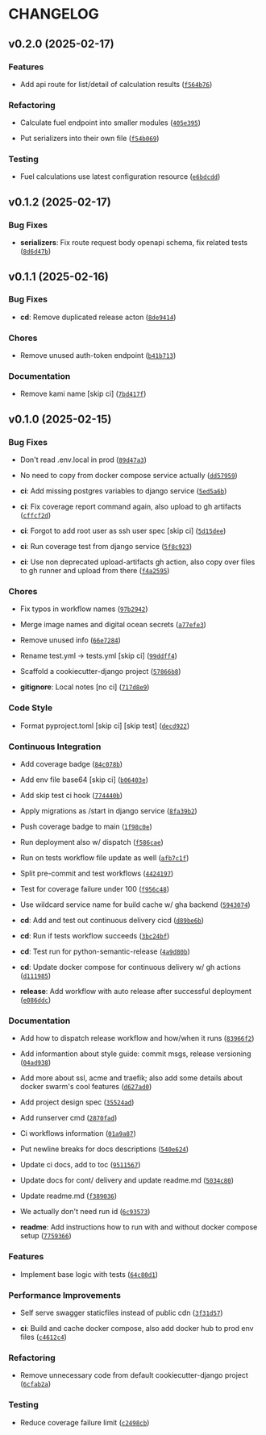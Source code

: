 # CHANGELOG


## v0.2.0 (2025-02-17)

### Features

- Add api route for list/detail of calculation results
  ([`f564b76`](https://github.com/aidoskanapyanov/fuel-tracker-rest-api-django/commit/f564b76a1377c9245874e6aede0434cc43269f7b))

### Refactoring

- Calculate fuel endpoint into smaller modules
  ([`405e395`](https://github.com/aidoskanapyanov/fuel-tracker-rest-api-django/commit/405e3951fb98380861b8b0a76127ad690119879c))

- Put serializers into their own file
  ([`f54b069`](https://github.com/aidoskanapyanov/fuel-tracker-rest-api-django/commit/f54b0697a86a56d9473f4f79842b435a62579c54))

### Testing

- Fuel calculations use latest configuration resource
  ([`e6bdcdd`](https://github.com/aidoskanapyanov/fuel-tracker-rest-api-django/commit/e6bdcddd725b42a3a10382b6ae971c950cf96cb0))


## v0.1.2 (2025-02-17)

### Bug Fixes

- **serializers**: Fix route request body openapi schema, fix related tests
  ([`8d6d47b`](https://github.com/aidoskanapyanov/fuel-tracker-rest-api-django/commit/8d6d47b5895034ab90b390e00b7f0b9293288d74))


## v0.1.1 (2025-02-16)

### Bug Fixes

- **cd**: Remove duplicated release acton
  ([`8de9414`](https://github.com/aidoskanapyanov/fuel-tracker-rest-api-django/commit/8de9414f23401816a2de50b684ae515150f0a0a2))

### Chores

- Remove unused auth-token endpoint
  ([`b41b713`](https://github.com/aidoskanapyanov/fuel-tracker-rest-api-django/commit/b41b7132ecc267c11f0f63e23242136d8fdd1bbb))

### Documentation

- Remove kami name [skip ci]
  ([`7bd417f`](https://github.com/aidoskanapyanov/fuel-tracker-rest-api-django/commit/7bd417f84bc207a2dca6ed714d2a519c703949b3))


## v0.1.0 (2025-02-15)

### Bug Fixes

- Don't read .env.local in prod
  ([`89d47a3`](https://github.com/aidoskanapyanov/fuel-tracker-rest-api-django/commit/89d47a35e0db49ef54d9d1726787e2d588a0055f))

- No need to copy from docker compose service actually
  ([`dd57959`](https://github.com/aidoskanapyanov/fuel-tracker-rest-api-django/commit/dd579595e590a4320e2df374e81c4f2175ef63ac))

- **ci**: Add missing postgres variables to django service
  ([`5ed5a6b`](https://github.com/aidoskanapyanov/fuel-tracker-rest-api-django/commit/5ed5a6b7222f5c85ec64dc2d274955abf1967c05))

- **ci**: Fix coverage report command again, also upload to gh artifacts
  ([`cffcf2d`](https://github.com/aidoskanapyanov/fuel-tracker-rest-api-django/commit/cffcf2dc4035154f9f3c9323bfe7fae0901a42b8))

- **ci**: Forgot to add root user as ssh user spec [skip ci]
  ([`5d15dee`](https://github.com/aidoskanapyanov/fuel-tracker-rest-api-django/commit/5d15dee95a85b33a5808c8815bfea3ed6e45d748))

- **ci**: Run coverage test from django service
  ([`5f8c923`](https://github.com/aidoskanapyanov/fuel-tracker-rest-api-django/commit/5f8c9235fc6c039be32c7003656d88a14e9f6b3b))

- **ci**: Use non deprecated upload-artifacts gh action, also copy over files to gh runner and
  upload from there
  ([`f4a2595`](https://github.com/aidoskanapyanov/fuel-tracker-rest-api-django/commit/f4a2595433e11da494e95a4d898d31d22692affb))

### Chores

- Fix typos in workflow names
  ([`97b2942`](https://github.com/aidoskanapyanov/fuel-tracker-rest-api-django/commit/97b2942990d53460812c33689475ddfa8f2ae078))

- Merge image names and digital ocean secrets
  ([`a77efe3`](https://github.com/aidoskanapyanov/fuel-tracker-rest-api-django/commit/a77efe39369f2e46c6cba861a559ac1eb7868315))

- Remove unused info
  ([`66e7284`](https://github.com/aidoskanapyanov/fuel-tracker-rest-api-django/commit/66e7284321d41a7df7839dbc903ea7c5e5a0a2df))

- Rename test.yml -> tests.yml [skip ci]
  ([`99ddff4`](https://github.com/aidoskanapyanov/fuel-tracker-rest-api-django/commit/99ddff46f2d956ca0a44a691bebc118a078f78f2))

- Scaffold a cookiecutter-django project
  ([`57866b8`](https://github.com/aidoskanapyanov/fuel-tracker-rest-api-django/commit/57866b8b142f6b803901639129b27f74c707ea41))

- **gitignore**: Local notes [no ci]
  ([`717d8e9`](https://github.com/aidoskanapyanov/fuel-tracker-rest-api-django/commit/717d8e978f466eb00fe651e3b494858af945abd1))

### Code Style

- Format pyproject.toml [skip ci] [skip test]
  ([`decd922`](https://github.com/aidoskanapyanov/fuel-tracker-rest-api-django/commit/decd922af82e5e00e4bcca05d412f4fd9b10c585))

### Continuous Integration

- Add coverage badge
  ([`84c078b`](https://github.com/aidoskanapyanov/fuel-tracker-rest-api-django/commit/84c078bcbfc61f585c885604309aef5d337da072))

- Add env file base64 [skip ci]
  ([`b06403e`](https://github.com/aidoskanapyanov/fuel-tracker-rest-api-django/commit/b06403e04f6ac286c6e3b173dbb8b8afd13dfc33))

- Add skip test ci hook
  ([`774440b`](https://github.com/aidoskanapyanov/fuel-tracker-rest-api-django/commit/774440bda360410bbac877140bc8b609faa8843a))

- Apply migrations as /start in django service
  ([`8fa39b2`](https://github.com/aidoskanapyanov/fuel-tracker-rest-api-django/commit/8fa39b2639d1777774f65c90adb9823f5cb4c721))

- Push coverage badge to main
  ([`1f98c0e`](https://github.com/aidoskanapyanov/fuel-tracker-rest-api-django/commit/1f98c0ef1021318a389b1a210b78dd6866174347))

- Run deployment also w/ dispatch
  ([`f586cae`](https://github.com/aidoskanapyanov/fuel-tracker-rest-api-django/commit/f586cae5957d3d7445a961a3a6e59d2be408b6ac))

- Run on tests workflow file update as well
  ([`afb7c1f`](https://github.com/aidoskanapyanov/fuel-tracker-rest-api-django/commit/afb7c1f5ab9e50fb29384864b8838e701ea1eafc))

- Split pre-commit and test workflows
  ([`4424197`](https://github.com/aidoskanapyanov/fuel-tracker-rest-api-django/commit/44241970eccf187bac93e3b79172b54a7ec6fc1a))

- Test for coverage failure under 100
  ([`f956c48`](https://github.com/aidoskanapyanov/fuel-tracker-rest-api-django/commit/f956c485cb11e43d9c6e85f49792eb5b084db9fc))

- Use wildcard service name for build cache w/ gha backend
  ([`5943074`](https://github.com/aidoskanapyanov/fuel-tracker-rest-api-django/commit/59430740eaee79d28770f230747018a843e3999a))

- **cd**: Add and test out continuous delivery cicd
  ([`d89be6b`](https://github.com/aidoskanapyanov/fuel-tracker-rest-api-django/commit/d89be6b268a5496ef35859361da392cef855d2f7))

- **cd**: Run if tests workflow succeeds
  ([`3bc24bf`](https://github.com/aidoskanapyanov/fuel-tracker-rest-api-django/commit/3bc24bf0f9d3b796d1490d33054861f2d03d0389))

- **cd**: Test run for python-semantic-release
  ([`4a9d80b`](https://github.com/aidoskanapyanov/fuel-tracker-rest-api-django/commit/4a9d80b3a0914ae68c6f05e860500f2b8d7514af))

- **cd**: Update docker compose for continuous delivery w/ gh actions
  ([`d111985`](https://github.com/aidoskanapyanov/fuel-tracker-rest-api-django/commit/d111985de98db1f8dba71c7781b4fd2f22a59e58))

- **release**: Add workflow with auto release after successful deployment
  ([`e086ddc`](https://github.com/aidoskanapyanov/fuel-tracker-rest-api-django/commit/e086ddc33edde3abe63e41808c82557cac15e89c))

### Documentation

- Add how to dispatch release workflow and how/when it runs
  ([`83966f2`](https://github.com/aidoskanapyanov/fuel-tracker-rest-api-django/commit/83966f2102706a7352439984099ce56ba6b098d2))

- Add informantion about style guide: commit msgs, release versioning
  ([`04ad938`](https://github.com/aidoskanapyanov/fuel-tracker-rest-api-django/commit/04ad938a49e692680092966126182d92493d37e7))

- Add more about ssl, acme and traefik; also add some details about docker swarm's cool features
  ([`d627ad0`](https://github.com/aidoskanapyanov/fuel-tracker-rest-api-django/commit/d627ad07f6432bbf2ddf32b5e9c410b491257fe9))

- Add project design spec
  ([`35524ad`](https://github.com/aidoskanapyanov/fuel-tracker-rest-api-django/commit/35524adcc1857d2e30b029feba93d0a4e62ef4ed))

- Add runserver cmd
  ([`2870fad`](https://github.com/aidoskanapyanov/fuel-tracker-rest-api-django/commit/2870fad099acfa069f2195b4b1981d8bc501da88))

- Ci workflows information
  ([`01a9a87`](https://github.com/aidoskanapyanov/fuel-tracker-rest-api-django/commit/01a9a8760017840b04df6f8c5cbb888f849fe3c9))

- Put newline breaks for docs descriptions
  ([`540e624`](https://github.com/aidoskanapyanov/fuel-tracker-rest-api-django/commit/540e624393370121c0ccec681ec22e28e8668665))

- Update ci docs, add to toc
  ([`9511567`](https://github.com/aidoskanapyanov/fuel-tracker-rest-api-django/commit/95115677e59a966fc82a6d9df7b8e56065306691))

- Update docs for cont/ delivery and update readme.md
  ([`5034c80`](https://github.com/aidoskanapyanov/fuel-tracker-rest-api-django/commit/5034c809001e2b887d35a9611aac215f63ce2a48))

- Update readme.md
  ([`f389036`](https://github.com/aidoskanapyanov/fuel-tracker-rest-api-django/commit/f389036fe6119042f646f69b0da5cdd47075c114))

- We actually don't need run id
  ([`6c93573`](https://github.com/aidoskanapyanov/fuel-tracker-rest-api-django/commit/6c93573289195d7d72e874cbae165a32206aaa09))

- **readme**: Add instructions how to run with and without docker compose setup
  ([`7759366`](https://github.com/aidoskanapyanov/fuel-tracker-rest-api-django/commit/7759366eb6e3265ee7a474337c8afd1c75a00f77))

### Features

- Implement base logic with tests
  ([`64c80d1`](https://github.com/aidoskanapyanov/fuel-tracker-rest-api-django/commit/64c80d10ac254502074c811ac8a35a0b8d404e0f))

### Performance Improvements

- Self serve swagger staticfiles instead of public cdn
  ([`3f31d57`](https://github.com/aidoskanapyanov/fuel-tracker-rest-api-django/commit/3f31d579e4a6c23d361466e8d48c839e116eaeca))

- **ci**: Build and cache docker compose, also add docker hub to prod env files
  ([`c4612c4`](https://github.com/aidoskanapyanov/fuel-tracker-rest-api-django/commit/c4612c41276580e8273e351c967f9b1de69b7ba8))

### Refactoring

- Remove unnecessary code from default cookiecutter-django project
  ([`6cfab2a`](https://github.com/aidoskanapyanov/fuel-tracker-rest-api-django/commit/6cfab2afdc9570707baa5b358b3c0dc81b49e300))

### Testing

- Reduce coverage failure limit
  ([`c2498cb`](https://github.com/aidoskanapyanov/fuel-tracker-rest-api-django/commit/c2498cb946341d1ff0320836285db59ca0f19cf3))
